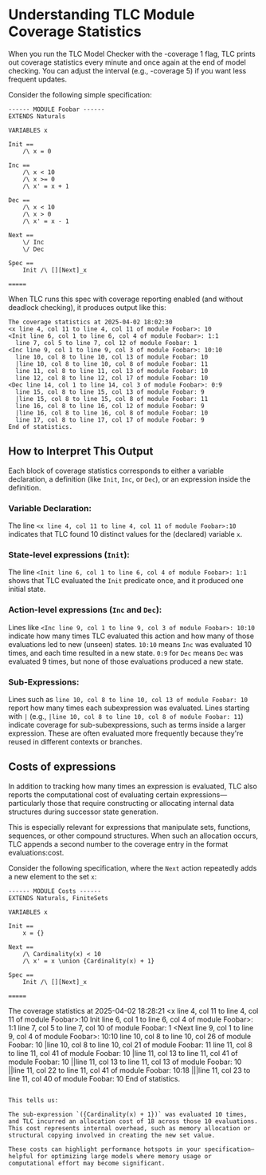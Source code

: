 # Understanding TLC Module Coverage Statistics

When you run the TLC Model Checker with the -coverage 1 flag, TLC prints out coverage statistics every minute and once again at the end of model checking. You can adjust the interval (e.g., -coverage 5) if you want less frequent updates.

Consider the following simple specification:

```tla
------ MODULE Foobar ------
EXTENDS Naturals

VARIABLES x

Init ==
    /\ x = 0

Inc ==
    /\ x < 10
    /\ x >= 0
    /\ x' = x + 1

Dec ==
    /\ x < 10
    /\ x > 0
    /\ x' = x - 1

Next ==
    \/ Inc
    \/ Dec

Spec ==
    Init /\ [][Next]_x

=====
```

When TLC runs this spec with coverage reporting enabled (and without deadlock checking), it produces output like this:

```
The coverage statistics at 2025-04-02 18:02:30
<x line 4, col 11 to line 4, col 11 of module Foobar>: 10
<Init line 6, col 1 to line 6, col 4 of module Foobar>: 1:1
  line 7, col 5 to line 7, col 12 of module Foobar: 1
<Inc line 9, col 1 to line 9, col 3 of module Foobar>: 10:10
  line 10, col 8 to line 10, col 13 of module Foobar: 10
  |line 10, col 8 to line 10, col 8 of module Foobar: 11
  line 11, col 8 to line 11, col 13 of module Foobar: 10
  line 12, col 8 to line 12, col 17 of module Foobar: 10
<Dec line 14, col 1 to line 14, col 3 of module Foobar>: 0:9
  line 15, col 8 to line 15, col 13 of module Foobar: 9
  |line 15, col 8 to line 15, col 8 of module Foobar: 11
  line 16, col 8 to line 16, col 12 of module Foobar: 9
  |line 16, col 8 to line 16, col 8 of module Foobar: 10
  line 17, col 8 to line 17, col 17 of module Foobar: 9
End of statistics.
```

## How to Interpret This Output
Each block of coverage statistics corresponds to either a variable declaration, a definition (like `Init`, `Inc`, or `Dec`), or an expression inside the definition.

### Variable Declaration:
The line `<x line 4, col 11 to line 4, col 11 of module Foobar>:10` indicates that TLC found 10 distinct values for the (declared) variable `x`.

### State-level expressions (`Init`):

The line `<Init line 6, col 1 to line 6, col 4 of module Foobar>: 1:1` shows that TLC evaluated the `Init` predicate once, and it produced one initial state. 

### Action-level expressions (`Inc` and `Dec`):

Lines like `<Inc line 9, col 1 to line 9, col 3 of module Foobar>: 10:10` indicate how many times TLC evaluated this action and how many of those evaluations led to new (unseen) states. `10:10` means `Inc` was evaluated 10 times, and each time resulted in a new state. `0:9` for `Dec` means `Dec` was evaluated 9 times, but none of those evaluations produced a new state.

### Sub-Expressions:

Lines such as `line 10, col 8 to line 10, col 13 of module Foobar: 10` report how many times each subexpression was evaluated. Lines starting with `|` (e.g., `|line 10, col 8 to line 10, col 8 of module Foobar: 11`) indicate coverage for sub-subexpressions, such as terms inside a larger expression. These are often evaluated more frequently because they're reused in different contexts or branches.

## Costs of expressions

In addition to tracking how many times an expression is evaluated, TLC also reports the computational cost of evaluating certain expressions—particularly those that require constructing or allocating internal data structures during successor state generation.

This is especially relevant for expressions that manipulate sets, functions, sequences, or other compound structures. When such an allocation occurs, TLC appends a second number to the coverage entry in the format evaluations:cost.

Consider the following specification, where the `Next` action repeatedly adds a new element to the set `x`:

```tla
------ MODULE Costs ------
EXTENDS Naturals, FiniteSets

VARIABLES x

Init ==
    x = {}

Next ==
    /\ Cardinality(x) < 10
    /\ x' = x \union {Cardinality(x) + 1}

Spec ==
    Init /\ [][Next]_x

=====

```
The coverage statistics at 2025-04-02 18:28:21
<x line 4, col 11 to line 4, col 11 of module Foobar>:10
Init line 6, col 1 to line 6, col 4 of module Foobar>: 1:1
  line 7, col 5 to line 7, col 10 of module Foobar: 1
<Next line 9, col 1 to line 9, col 4 of module Foobar>: 10:10
  line 10, col 8 to line 10, col 26 of module Foobar: 10
  |line 10, col 8 to line 10, col 21 of module Foobar: 11
  line 11, col 8 to line 11, col 41 of module Foobar: 10
  |line 11, col 13 to line 11, col 41 of module Foobar: 10
  ||line 11, col 13 to line 11, col 13 of module Foobar: 10
  ||line 11, col 22 to line 11, col 41 of module Foobar: 10:18
  |||line 11, col 23 to line 11, col 40 of module Foobar: 10
End of statistics.
```

This tells us:

The sub-expression `({Cardinality(x) + 1})` was evaluated 10 times, and TLC incurred an allocation cost of 18 across those 10 evaluations. This cost represents internal overhead, such as memory allocation or structural copying involved in creating the new set value.

These costs can highlight performance hotspots in your specification—helpful for optimizing large models where memory usage or computational effort may become significant.